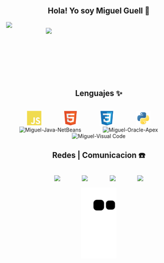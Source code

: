 ###
<h2 align="center">Hola! Yo soy Miguel Guell 👋</h2>
<div align="center">
  <a href="https://github.com/MiguelGDD">
  <img align="left" width=396 src="https://github-readme-stats.vercel.app/api?username=MiguelGDD&show_icons=true&theme=tokyonight&include_all_commits=true&count_private=true"/>
  </a>
    <a href="https://github.com/MiguelGDD/github-readme-stats">
      <img align="right" width=396 src="https://github-readme-stats.vercel.app/api/top-langs/?username=MiguelGDD&layout=compact&&theme=tokyonight"/>
    </a>
  </div>
  <br><br><br><br><br><br><br><br>
  
  ## <div align="center"> Lenguajes ✨
  <div align="center"><br>
  <img alt="Miguel-Js" height="40" src="https://raw.githubusercontent.com/devicons/devicon/master/icons/javascript/javascript-plain.svg">
   &nbsp;&nbsp;&nbsp;&nbsp;&nbsp;&nbsp;&nbsp;&nbsp;&nbsp;&nbsp;&nbsp;&nbsp;&nbsp;
  <img alt="Miguel-HTML" height="40" src="https://raw.githubusercontent.com/devicons/devicon/master/icons/html5/html5-original.svg">
   &nbsp;&nbsp;&nbsp;&nbsp;&nbsp;&nbsp;&nbsp;&nbsp;&nbsp;&nbsp;&nbsp;&nbsp;&nbsp;
  <img alt="Miguel-CSS" height="40" src="https://raw.githubusercontent.com/devicons/devicon/master/icons/css3/css3-original.svg">
   &nbsp;&nbsp;&nbsp;&nbsp;&nbsp;&nbsp;&nbsp;&nbsp;&nbsp;&nbsp;&nbsp;&nbsp;&nbsp;
  <img alt="Miguel-Python" height="40" src="https://raw.githubusercontent.com/devicons/devicon/master/icons/python/python-original.svg">
   &nbsp;&nbsp;&nbsp;&nbsp;&nbsp;&nbsp;&nbsp;&nbsp;&nbsp;&nbsp;&nbsp;&nbsp;&nbsp;
  <img alt="Miguel-Java-NetBeans" height="40" src="https://cdn.jsdelivr.net/gh/devicons/devicon/icons/java/java-original.svg">
   &nbsp;&nbsp;&nbsp;&nbsp;&nbsp;&nbsp;&nbsp;&nbsp;&nbsp;&nbsp;&nbsp;&nbsp;&nbsp;
  <img alt="Miguel-Oracle-Apex" height="40" src="https://cdn.jsdelivr.net/gh/devicons/devicon/icons/oracle/oracle-original.svg">
   &nbsp;&nbsp;&nbsp;&nbsp;&nbsp;&nbsp;&nbsp;&nbsp;&nbsp;&nbsp;&nbsp;&nbsp;&nbsp;
  <img alt="Miguel-Visual Code" height="40" src="https://cdn.jsdelivr.net/gh/devicons/devicon/icons/visualstudio/visualstudio-plain.svg">
</div>
  
  
  ##   <div align="center"> Redes | Comunicacion ☎️
  
  <div align="center"> 
  <br>
  <a href="https://www.youtube.com/channel/UC5p8GVMKgmT3GPLlRtXOgKw" target="_blank"><img height="40" src="https://img.shields.io/badge/YouTube-FF0000?style=for-the-badge&logo=youtube&logoColor=white" target="_blank"></a>
     &nbsp;&nbsp;&nbsp;&nbsp;&nbsp;&nbsp;&nbsp;&nbsp;&nbsp;&nbsp;&nbsp;&nbsp;&nbsp;
  <a href="https://www.instagram.com/miguel__guell" target="_blank"><img height="40" src="https://img.shields.io/badge/-Instagram-%23E4405F?style=for-the-badge&logo=instagram&logoColor=white" target="_blank"></a>
     &nbsp;&nbsp;&nbsp;&nbsp;&nbsp;&nbsp;&nbsp;&nbsp;&nbsp;&nbsp;&nbsp;&nbsp;&nbsp;
  <a href = "mailto:miguel.guell.diaz@gmail.com"><img height="40" src="https://img.shields.io/badge/-Gmail-%23333?style=for-the-badge&logo=gmail&logoColor=white" target="_blank"></a>
      &nbsp;&nbsp;&nbsp;&nbsp;&nbsp;&nbsp;&nbsp;&nbsp;&nbsp;&nbsp;&nbsp;&nbsp;&nbsp;
    <a href="www.linkedin.com/in/miguel-ángel-guell-diaz-08a635223"><img height="40" src="https://img.shields.io/badge/-LinkedIn-%230077B5?style=for-the-badge&logo=linkedin&logoColor=white" target="_blank"></a> 
    
  ![Snake animation](https://github.com/rafaballerini/rafaballerini/blob/output/github-contribution-grid-snake.svg) 
    
</div>
   

